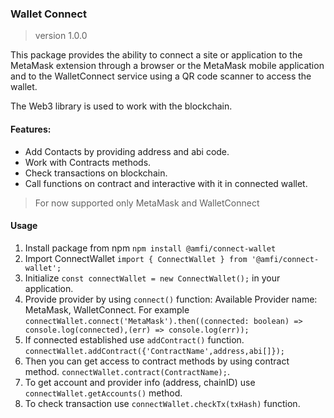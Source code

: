 ### Wallet Connect

> version 1.0.0

This package provides the ability to connect a site or application to the MetaMask extension through a browser or the MetaMask mobile application and to the WalletConnect service using a QR code scanner to access the wallet.

The Web3 library is used to work with the blockchain.

#### Features:

- Add Contacts by providing address and abi code.
- Work with Contracts methods.
- Check transactions on blockchain.
- Call functions on contract and interactive with it in connected wallet.

> For now supported only MetaMask and WalletConnect

#### Usage

1. Install package from npm `npm install @amfi/connect-wallet`
2. Import ConnectWallet `import { ConnectWallet } from '@amfi/connect-wallet';`
3. Initialize `const connectWallet = new ConnectWallet();` in your application.
4. Provide provider by using `connect()` function:
   Available Provider name: MetaMask, WalletConnect.
   For example `connectWallet.connect('MetaMask').then((connected: boolean) => console.log(connected),(err) => console.log(err));`
5. If connected established use `addContract()` function.
   `connectWallet.addContract({'ContractName',address,abi[]});`
6. Then you can get access to contract methods by using contract method.
   `connectWallet.contract(ContractName);`.
7. To get account and provider info (address, chainID) use `connectWallet.getAccounts()` method.
8. To check transaction use `connectWallet.checkTx(txHash)` function.
